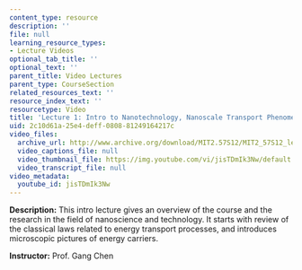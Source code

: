 ```yaml
---
content_type: resource
description: ''
file: null
learning_resource_types:
- Lecture Videos
optional_tab_title: ''
optional_text: ''
parent_title: Video Lectures
parent_type: CourseSection
related_resources_text: ''
resource_index_text: ''
resourcetype: Video
title: 'Lecture 1: Intro to Nanotechnology, Nanoscale Transport Phenomena'
uid: 2c10d61a-25e4-deff-0808-81249164217c
video_files:
  archive_url: http://www.archive.org/download/MIT2.57S12/MIT2_57S12_lec01_300k.mp4
  video_captions_file: null
  video_thumbnail_file: https://img.youtube.com/vi/jisTDmIk3Nw/default.jpg
  video_transcript_file: null
video_metadata:
  youtube_id: jisTDmIk3Nw
---
```


**Description:** This intro lecture gives an overview of the course and the research in the field of nanoscience and technology. It starts with review of the classical laws related to energy transport processes, and introduces microscopic pictures of energy carriers.

**Instructor:** Prof. Gang Chen